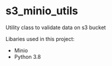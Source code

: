 # s3_minio_utils
Utility class to validate data on s3 bucket


Libaries used in this project:

- Minio
- Python 3.8
